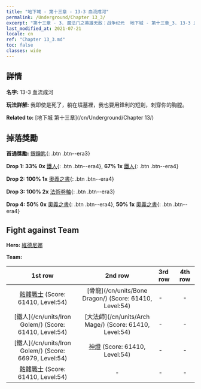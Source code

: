 ```yaml
---
title: "地下城 - 第十三章 - 13-3 血流成河"
permalink: /Underground/Chapter 13_3/
excerpt: "第十三章 - 3. 魔法门之英雄无敌：战争纪元  地下城 - 第十三章_3. 13-3 血流成河"
last_modified_at: 2021-07-21
locale: cn
ref: "Chapter 13_3.md"
toc: false
classes: wide
---
```


## 詳情

 **名字:** 13-3 血流成河

 **玩法詳解:**       我即使是死了，躺在墳墓裡，我也要用鋒利的短劍，刺穿你的胸膛。

 **Related to:** [地下城 第十三章](/cn/Underground/Chapter 13/)

## 掉落獎勵

 **首通獎勵:** [銀鑰匙](/cn/Items/con_693/){: .btn .btn--era3}

 **Drop 1:** **33% 0x** [鐵人](/cn/Items/unt_237/){: .btn .btn--era4}, **67% 1x** [鐵人](/cn/Items/unt_237/){: .btn .btn--era4}

 **Drop 2:** **100% 1x** [奧義之書](/cn/Items/mat_53/){: .btn .btn--era4}

 **Drop 3:** **100% 2x** [法術卷軸](/cn/Items/con_694/){: .btn .btn--era3}

 **Drop 4:** **50% 0x** [奧義之書](/cn/Items/mat_46/){: .btn .btn--era4}, **50% 1x** [奧義之書](/cn/Items/mat_46/){: .btn .btn--era4}


## Fight against Team
 **Hero:** [維德尼娜](/cn/heroes/Vidomina/)

 **Team:**


  | 1st row | 2nd row | 3rd row | 4th row |
  |:----:|:----:|:----|:----:|
  | [骷髏戰士](/cn/units/Skeleton/) (Score: 61410, Level:54)  | [骨龍](/cn/units/Bone Dragon/) (Score: 61410, Level:54)  | - | - |
  | [鐵人](/cn/units/Iron Golem/) (Score: 61410, Level:54)  | [大法師](/cn/units/Arch Mage/) (Score: 61410, Level:54)  | - | - |
  | [鐵人](/cn/units/Iron Golem/) (Score: 66979, Level:54)  | [神燈](/cn/units/Genie/) (Score: 61410, Level:54)  | - | - |
  | [骷髏戰士](/cn/units/Skeleton/) (Score: 61410, Level:54)  | - | - | - |


